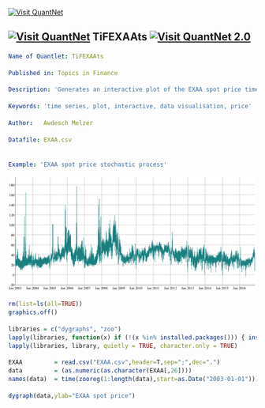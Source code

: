 [<img src="https://github.com/QuantLet/Styleguide-and-Validation-procedure/blob/master/pictures/banner.png" alt="Visit QuantNet">](http://quantlet.de/index.php?p=info)

## [<img src="https://github.com/QuantLet/Styleguide-and-Validation-procedure/blob/master/pictures/qloqo.png" alt="Visit QuantNet">](http://quantlet.de/) **TiFEXAAts** [<img src="https://github.com/QuantLet/Styleguide-and-Validation-procedure/blob/master/pictures/QN2.png" width="60" alt="Visit QuantNet 2.0">](http://quantlet.de/d3/ia)


```yaml
Name of Quantlet: TiFEXAAts 

Published in: Topics in Finance  

Description: 'Generates an interactive plot of the EXAA spot price time series from 2003 to 2016' 

Keywords: 'time series, plot, interactive, data visualisation, price' 

Author:   Awdesch Melzer 

Datafile: EXAA.csv

 
Example: 'EXAA spot price stochastic process' 

```
![Picture1](EXAAspot.png)


```R
rm(list=ls(all=TRUE))
graphics.off()

libraries = c("dygraphs", "zoo")
lapply(libraries, function(x) if (!(x %in% installed.packages())) { install.packages(x) })
lapply(libraries, library, quietly = TRUE, character.only = TRUE)

EXAA         = read.csv("EXAA.csv",header=T,sep=";",dec=".")
data         = (as.numeric(as.character(EXAA[,26])))
names(data)  = time(zooreg(1:length(data),start=as.Date("2003-01-01")))

dygraph(data,ylab="EXAA spot price")
```